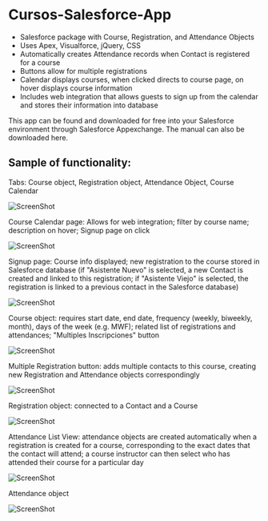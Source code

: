 # Cursos-Salesforce-App

* Salesforce package with Course, Registration, and Attendance Objects
* Uses Apex, Visualforce, jQuery, CSS
* Automatically creates Attendance records when Contact is registered for a course
* Buttons allow for multiple registrations
* Calendar displays courses, when clicked directs to course page, on hover displays course information
* Includes web integration that allows guests to sign up from the calendar and stores their information into database

This app can be found and downloaded for free into your Salesforce environment through Salesforce Appexchange. The manual can also be downloaded here.

Sample of functionality:
---

Tabs: Course object, Registration object, Attendance Object, Course Calendar

![ScreenShot](https://raw.github.com/elizabethtian/Cursos-Salesforce-App/master/Tabs.png "Tabs")

Course Calendar page: Allows for web integration; filter by course name; description on hover; Signup page on click

![ScreenShot](https://raw.github.com/elizabethtian/Cursos-Salesforce-App/master/Calendar.png "Calendar")

Signup page: Course info displayed; new registration to the course stored in Salesforce database (if "Asistente Nuevo" is selected, a new Contact is created and linked to this registration; if "Asistente Viejo" is selected, the registration is linked to a previous contact in the Salesforce database)

![ScreenShot](https://raw.github.com/elizabethtian/Cursos-Salesforce-App/master/Signup.png "Signup")

Course object: requires start date, end date, frequency (weekly, biweekly, month), days of the week (e.g. MWF); related list of registrations and attendances; "Multiples Inscripciones" button

![ScreenShot](https://raw.github.com/elizabethtian/Cursos-Salesforce-App/master/Course.png "Course")

Multiple Registration button: adds multiple contacts to this course, creating new Registration and Attendance objects correspondingly

![ScreenShot](https://raw.github.com/elizabethtian/Cursos-Salesforce-App/master/Multiples.png "Multiple")

Registration object: connected to a Contact and a Course

![ScreenShot](https://raw.github.com/elizabethtian/Cursos-Salesforce-App/master/Registration.png "Register")

Attendance List View: attendance objects are created automatically when a registration is created for a course, corresponding to the exact dates that the contact will attend; a course instructor can then select who has attended their course for a particular day

![ScreenShot](https://raw.github.com/elizabethtian/Cursos-Salesforce-App/master/Attendance.png "Attendance")

Attendance object

![ScreenShot](https://raw.github.com/elizabethtian/Cursos-Salesforce-App/master/Att.png "Att")
